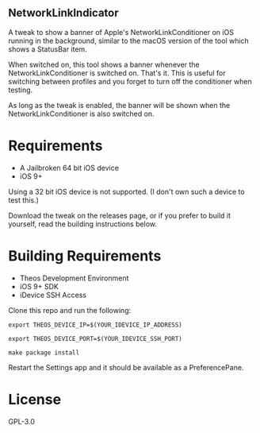 ## NetworkLinkIndicator

A tweak to show a banner of Apple's NetworkLinkConditioner on iOS running in the background, similar to the macOS version of the tool which shows a StatusBar item.

When switched on, this tool shows a banner whenever the NetworkLinkConditioner is switched on. That's it. This is useful for switching between profiles and you forget to turn off the conditioner when testing.

As long as the tweak is enabled, the banner will be shown when the NetworkLinkConditioner is also switched on.

# Requirements
* A Jailbroken 64 bit iOS device
* iOS 9+

Using a 32 bit iOS device is not supported. (I don't own such a device to test this.)

Download the tweak on the releases page, or if you prefer to build it yourself, read the building instructions below.

# Building Requirements
* Theos Development Environment
* iOS 9+ SDK
* iDevice SSH Access

Clone this repo and run the following:

`export THEOS_DEVICE_IP=$(YOUR_IDEVICE_IP_ADDRESS)`

`export THEOS_DEVICE_PORT=$(YOUR_IDEVICE_SSH_PORT)`

`make package install`

Restart the Settings app and it should be available as a PreferencePane.

# License
GPL-3.0
